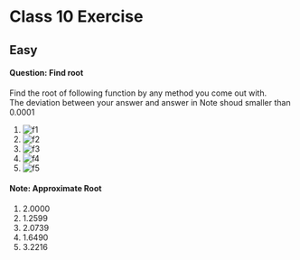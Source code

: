 # Class 10 Exercise

## Easy
#### Question: Find root

Find the root of following function by any method you come out with. \
The deviation between your answer and answer in Note shoud smaller than 0.0001

1. ![f1](https://imgur.com/nqOzZtK.jpg)
2. ![f2](https://imgur.com/Y6iRVG1.jpg)
3. ![f3](https://imgur.com/7SwhMqQ.jpg)
4. ![f4](https://imgur.com/cgfVGv9.jpg)
5. ![f5](https://imgur.com/DOKLFDf.jpg)

#### Note: Approximate Root
1. 2.0000
2. 1.2599
3. 2.0739
4. 1.6490
5. 3.2216
